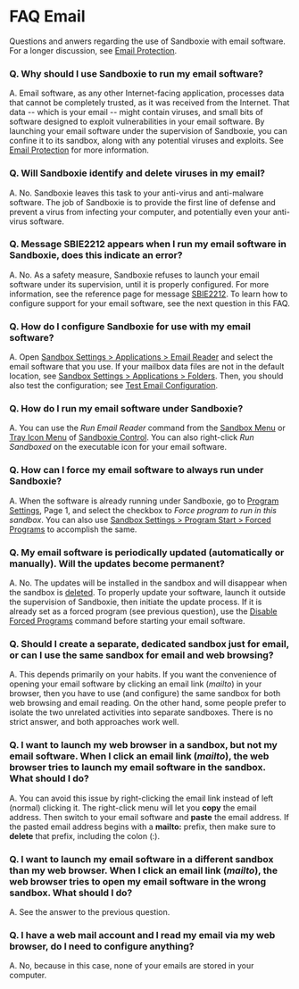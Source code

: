 # FAQ Email

Questions and anwers regarding the use of Sandboxie with email software. For a longer discussion, see [Email Protection](EmailProtection.md).

### Q. Why should I use Sandboxie to run my email software?

A. Email software, as any other Internet-facing application, processes data that cannot be completely trusted, as it was received from the Internet. That data -- which is your email -- might contain viruses, and small bits of software designed to exploit vulnerabilities in your email software. By launching your email software under the supervision of Sandboxie, you can confine it to its sandbox, along with any potential viruses and exploits. See [Email Protection](EmailProtection.md) for more information.

### Q. Will Sandboxie identify and delete viruses in my email?

A. No. Sandboxie leaves this task to your anti-virus and anti-malware software. The job of Sandboxie is to provide the first line of defense and prevent a virus from infecting your computer, and potentially even your anti-virus software.

### Q. Message SBIE2212 appears when I run my email software in Sandboxie, does this indicate an error?

A. No. As a safety measure, Sandboxie refuses to launch your email software under its supervision, until it is properly configured. For more information, see the reference page for message [SBIE2212](SBIE2212.md). To learn how to configure support for your email software, see the next question in this FAQ.

### Q. How do I configure Sandboxie for use with my email software?

A. Open [Sandbox Settings > Applications > Email Reader](ApplicationsSettings.md#email-reader) and select the email software that you use. If your mailbox data files are not in the default location, see [Sandbox Settings > Applications > Folders](ApplicationsSettings.md#folders). Then, you should also test the configuration; see [Test Email Configuration](TestEmailConfiguration.md).

### Q. How do I run my email software under Sandboxie?

A. You can use the _Run Email Reader_ command from the [Sandbox Menu](SandboxMenu.md) or [Tray Icon Menu](TrayIconMenu.md) of [Sandboxie Control](SandboxieControl.md). You can also right-click _Run Sandboxed_ on the executable icon for your email software.

### Q. How can I force my email software to always run under Sandboxie?

A. When the software is already running under Sandboxie, go to [Program Settings](ProgramSettings.md#page-1), Page 1, and select the checkbox to _Force program to run in this sandbox_. You can also use [Sandbox Settings > Program Start > Forced Programs](ProgramStartSettings.md#forced-programs) to accomplish the same.

### Q. My email software is periodically updated (automatically or manually). Will the updates become permanent?

A. No. The updates will be installed in the sandbox and will disappear when the sandbox is [deleted](DeleteSandbox.md). To properly update your software, launch it outside the supervision of Sandboxie, then initiate the update process. If it is already set as a forced program (see previous question), use the [Disable Forced Programs](FileMenu.md#disable-forced-programs) command before starting your email software.

### Q. Should I create a separate, dedicated sandbox just for email, or can I use the same sandbox for email and web browsing?

A. This depends primarily on your habits. If you want the convenience of opening your email software by clicking an email link (_mailto_) in your browser, then you have to use (and configure) the same sandbox for both web browsing and email reading. On the other hand, some people prefer to isolate the two unrelated activities into separate sandboxes. There is no strict answer, and both approaches work well.

### Q. I want to launch my web browser in a sandbox, but not my email software. When I click an email link (_mailto_), the web browser tries to launch my email software in the sandbox. What should I do?

A. You can avoid this issue by right-clicking the email link instead of left (normal) clicking it. The right-click menu will let you **copy** the email address. Then switch to your email software and **paste** the email address. If the pasted email address begins with a **mailto:** prefix, then make sure to **delete** that prefix, including the colon (:).

### Q. I want to launch my email software in a different sandbox than my web browser. When I click an email link (_mailto_), the web browser tries to open my email software in the wrong sandbox. What should I do?

A. See the answer to the previous question.

### Q. I have a web mail account and I read my email via my web browser, do I need to configure anything?

A. No, because in this case, none of your emails are stored in your computer.
